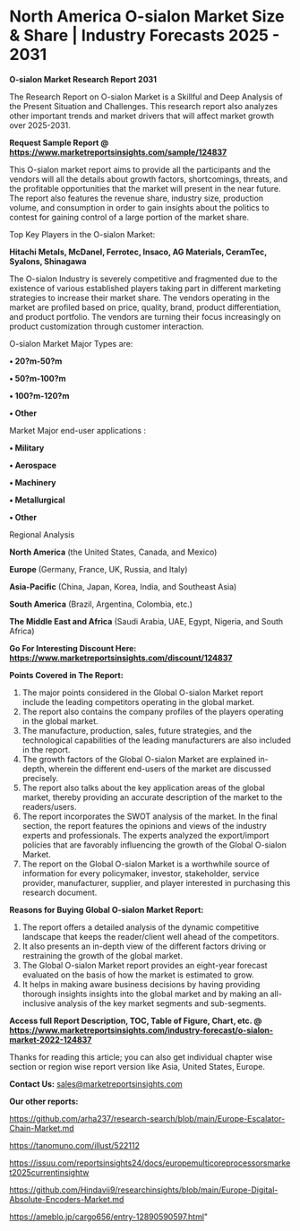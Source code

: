 # North America O-sialon Market Size & Share | Industry Forecasts 2025 - 2031

<strong>O-sialon Market Research Report 2031</strong>

The Research Report on O-sialon Market is a Skillful and Deep Analysis of the Present Situation and Challenges. This research report also analyzes other important trends and market drivers that will affect market growth over 2025-2031.

<strong>Request Sample Report @ <a href=https://www.marketreportsinsights.com/sample/124837>https://www.marketreportsinsights.com/sample/124837</a></strong>

This O-sialon market report aims to provide all the participants and the vendors will all the details about growth factors, shortcomings, threats, and the profitable opportunities that the market will present in the near future. The report also features the revenue share, industry size, production volume, and consumption in order to gain insights about the politics to contest for gaining control of a large portion of the market share.

Top Key Players in the O-sialon Market:

<strong>Hitachi Metals, McDanel, Ferrotec, Insaco, AG Materials, CeramTec, Syalons, Shinagawa</strong>

The O-sialon Industry is severely competitive and fragmented due to the existence of various established players taking part in different marketing strategies to increase their market share. The vendors operating in the market are profiled based on price, quality, brand, product differentiation, and product portfolio. The vendors are turning their focus increasingly on product customization through customer interaction.

O-sialon Market Major Types are:

<strong>• 20?m-50?m

• 50?m-100?m

• 100?m-120?m

• Other</strong>

Market Major end-user applications :

<strong>• Military

• Aerospace

• Machinery

• Metallurgical

• Other</strong>

Regional Analysis

</u><strong><b>North America</b></strong> (the United States, Canada, and Mexico)

<strong><b>Europe </b></strong>(Germany, France, UK, Russia, and Italy)

<strong><b>Asia-Pacific</b></strong> (China, Japan, Korea, India, and Southeast Asia)

<strong><b>South America</b></strong> (Brazil, Argentina, Colombia, etc.)

<strong><b>The Middle East and Africa</b></strong> (Saudi Arabia, UAE, Egypt, Nigeria, and South Africa)

<strong>Go For Interesting Discount Here: <a href=https://www.marketreportsinsights.com/discount/124837>https://www.marketreportsinsights.com/discount/124837</a></strong>

<strong>Points Covered in The Report:</strong>
<ol>
  <li>The major points considered in the Global O-sialon Market report include the leading competitors operating in the global market.</li>
  <li>The report also contains the company profiles of the players operating in the global market.</li>
  <li>The manufacture, production, sales, future strategies, and the technological capabilities of the leading manufacturers are also included in the report.</li>
  <li>The growth factors of the Global O-sialon Market are explained in-depth, wherein the different end-users of the market are discussed precisely.</li>
  <li>The report also talks about the key application areas of the global market, thereby providing an accurate description of the market to the readers/users.</li>
  <li>The report incorporates the SWOT analysis of the market. In the final section, the report features the opinions and views of the industry experts and professionals. The experts analyzed the export/import policies that are favorably influencing the growth of the Global O-sialon Market.</li>
  <li>The report on the Global O-sialon Market is a worthwhile source of information for every policymaker, investor, stakeholder, service provider, manufacturer, supplier, and player interested in purchasing this research document.</li>
</ol>
<strong>Reasons for Buying Global O-sialon Market Report:</strong>

<ol>
  <li>The report offers a detailed analysis of the dynamic competitive landscape that keeps the reader/client well ahead of the competitors.</li>
  <li>It also presents an in-depth view of the different factors driving or restraining the growth of the global market.</li>
  <li>The Global O-sialon Market report provides an eight-year forecast evaluated on the basis of how the market is estimated to grow.</li>
  <li>It helps in making aware business decisions by having providing thorough insights insights into the global market and by making an all-inclusive analysis of the key market segments and sub-segments.</li>
</ol>
<strong>Access full Report Description, TOC, Table of Figure, Chart, etc. @ <a href=https://www.marketreportsinsights.com/industry-forecast/o-sialon-market-2022-124837>https://www.marketreportsinsights.com/industry-forecast/o-sialon-market-2022-124837</a></strong>


Thanks for reading this article; you can also get individual chapter wise section or region wise report version like Asia, United States, Europe.

<strong>Contact Us:</strong>
sales@marketreportsinsights.com

<strong>Our other reports:</strong>

<a href=https://github.com/arha237/research-search/blob/main/Europe-Escalator-Chain-Market.md>https://github.com/arha237/research-search/blob/main/Europe-Escalator-Chain-Market.md</a>

<a href=https://tanomuno.com/illust/522112>https://tanomuno.com/illust/522112</a>

<a href=https://issuu.com/reportsinsights24/docs/europemulticoreprocessorsmarket2025currentinsightw>https://issuu.com/reportsinsights24/docs/europemulticoreprocessorsmarket2025currentinsightw</a>

<a href=https://github.com/Hindavii9/researchinsights/blob/main/Europe-Digital-Absolute-Encoders-Market.md>https://github.com/Hindavii9/researchinsights/blob/main/Europe-Digital-Absolute-Encoders-Market.md</a>

<a href=https://ameblo.jp/cargo656/entry-12890590597.html>https://ameblo.jp/cargo656/entry-12890590597.html</a>"
